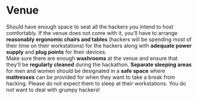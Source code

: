 # Venue

Should have enough space to seat all the hackers you intend to host comfortably. If the venue does not come with it, you’ll have to arrange **reasonably ergonomic chairs and tables** \(hackers will be spending most of their time on their workstations\) for the hackers along with **adequate power supply** and **plug points** for their devices.   
Make sure there are enough **washrooms** at the venue and ensure that they’ll be **regularly cleaned** during the hackathon. **Separate sleeping areas** for men and women should be designated in a **safe space** where **mattresses** can be provided for when they want to take a break from hacking. Please do not expect them to sleep at their workstations. You do not want to deal with grumpy hackers!

